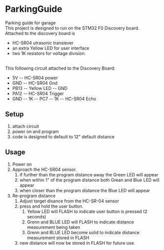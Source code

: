 # ParkingGuide
Parking guide for garage
<br>
This project is designed to run on the STM32 F0 Discovery board.  <br>
Attached to the discovery board is
<ul>
  <li> HC-SR04 utrasonic transiever
  <li> an extra Yellow LED for user interface
  <li> two 1K resistors for voltage division.
</ul>
<br>
This following circuit attached to the Discovery Board:<br>
<ul>
  <li> 5V -- HC-SR04 power
  <li> GND -- HC-SR04 Gnd
  <li> PB13 -- Yellow LED -- GND
  <li> PA12 -- HC-SR04 Trigger
  <li> GND -- 1K -- PC7 -- 1K -- HC-SR04 Echo
</ul>

## Setup
<ol>
  <li> attach circuit
  <li> power on and program
  <li> code is designed to default to 12" default distance
</ol>

## Usage
<ol>
  <li> Power on
  <li> Approach the HC-SR04 sensor.
    <ol>
      <li> if further than the program distance away the Green LED will appear
      <li> when within 1" of the program distance both Grean and Blue LED will appear
      <li> when closer than the program distance the Blue LED will appear
    </ol>
  <li> Re-program distance
    <ol>
      <li> Adjust target disance from the HC-SR-04 sensor
      <li> press and hold the user button.
        <ol>
          <li> Yellow LED will FLASH to indicate user button is pressed (2 seconds)
          <li> Grenn and BLUE LED will FLASH to indicate distance measurement being taken
          <li> Grenn and BLUE LED become solid to indicate distance measurement stored in FLASH
        </ol>
      <li> new distance will now be stored in FLASH for future use.
    </ol>
</ol>
